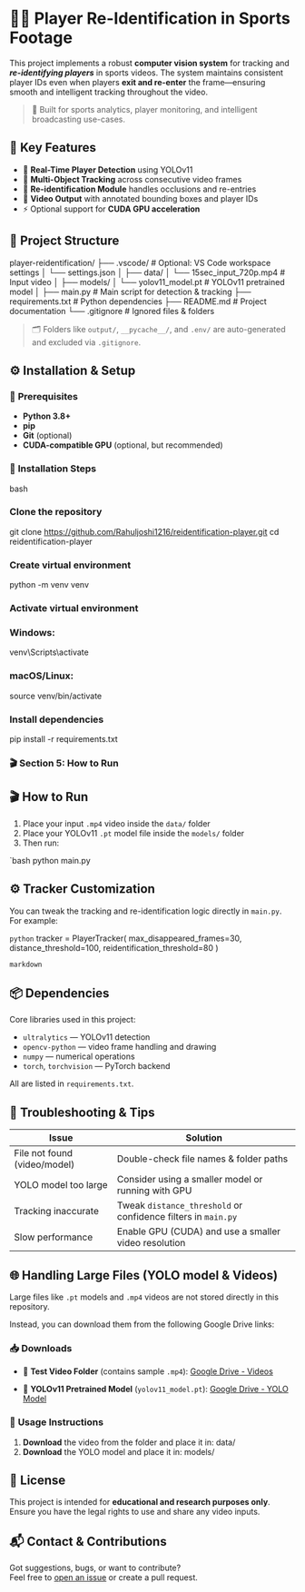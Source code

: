 # 🏃‍♂️ **Player Re-Identification in Sports Footage**

This project implements a robust **computer vision system** for tracking and ***re-identifying players*** in sports videos. The system maintains consistent player IDs even when players **exit and re-enter** the frame—ensuring smooth and intelligent tracking throughout the video.

> 📌 Built for sports analytics, player monitoring, and intelligent broadcasting use-cases.


## 🚀 **Key Features**

- 🎯 **Real-Time Player Detection** using YOLOv11  
- 🔁 **Multi-Object Tracking** across consecutive video frames  
- 🧠 **Re-identification Module** handles occlusions and re-entries  
- 🎥 **Video Output** with annotated bounding boxes and player IDs  
- ⚡ Optional support for **CUDA GPU acceleration**


## 📁 **Project Structure**
player-reidentification/
├── .vscode/ # Optional: VS Code workspace settings
│ └── settings.json
│
├── data/
│ └── 15sec_input_720p.mp4 # Input video
│
├── models/
│ └── yolov11_model.pt # YOLOv11 pretrained model
│
├── main.py # Main script for detection & tracking
├── requirements.txt # Python dependencies
├── README.md # Project documentation
└── .gitignore # Ignored files & folders

> 🗂️ Folders like `output/`, `__pycache__/`, and `.env/` are auto-generated and excluded via `.gitignore`.



## ⚙️ **Installation & Setup**
### 📌 **Prerequisites**

- **Python 3.8+**
- **pip**
- **Git** (optional)
- **CUDA-compatible GPU** (optional, but recommended)


### 🧪 **Installation Steps**

bash
### Clone the repository
git clone https://github.com/Rahuljoshi1216/reidentification-player.git
cd reidentification-player

### Create virtual environment
python -m venv venv

### Activate virtual environment
### Windows:
venv\Scripts\activate
### macOS/Linux:
source venv/bin/activate

### Install dependencies
pip install -r requirements.txt


### 🎬 Section 5: **How to Run**
## 🎬 **How to Run**

1. Place your input `.mp4` video inside the `data/` folder  
2. Place your YOLOv11 `.pt` model file inside the `models/` folder  
3. Then run:

`bash
python main.py


## ⚙️ **Tracker Customization**

You can tweak the tracking and re-identification logic directly in `main.py`. For example:

`python`
tracker = PlayerTracker(
    max_disappeared_frames=30,
    distance_threshold=100,
    reidentification_threshold=80
)


`markdown`
## 📦 **Dependencies**

Core libraries used in this project:

- `ultralytics` — YOLOv11 detection  
- `opencv-python` — video frame handling and drawing  
- `numpy` — numerical operations  
- `torch`, `torchvision` — PyTorch backend

All are listed in `requirements.txt`.


## 🧪 **Troubleshooting & Tips**

| **Issue**                      | **Solution**                                                           |
|-------------------------------|------------------------------------------------------------------------|
| File not found (video/model)  | Double-check file names & folder paths                                 |
| YOLO model too large          | Consider using a smaller model or running with GPU                     |
| Tracking inaccurate           | Tweak `distance_threshold` or confidence filters in `main.py`          |
| Slow performance              | Enable GPU (CUDA) and use a smaller video resolution                   |


## 🌐 **Handling Large Files (YOLO model & Videos)**

Large files like `.pt` models and `.mp4` videos are not stored directly in this repository.

Instead, you can download them from the following Google Drive links:


### 📥 **Downloads**

- 🎥 **Test Video Folder** (contains sample `.mp4`):
  [Google Drive - Videos](https://drive.google.com/drive/folders/1Nx6H_n0UUI6L-6i8WknXd4Cv2c3VjZTP)

- 🧠 **YOLOv11 Pretrained Model** (`yolov11_model.pt`):
  [Google Drive - YOLO Model](https://drive.google.com/file/d/1-5fOSHOSB9UXyP_enOoZNAMScrePVcMD/view)

### 📌 **Usage Instructions**

1. **Download** the video from the folder and place it in: data/
2. **Download** the YOLO model and place it in: models/


## 📜 **License**

This project is intended for **educational and research purposes only**.  
Ensure you have the legal rights to use and share any video inputs.


## 📬 **Contact & Contributions**

Got suggestions, bugs, or want to contribute?  
Feel free to [open an issue](https://github.com/Rahuljoshi1216/reidentification-player/issues) or create a pull request.
